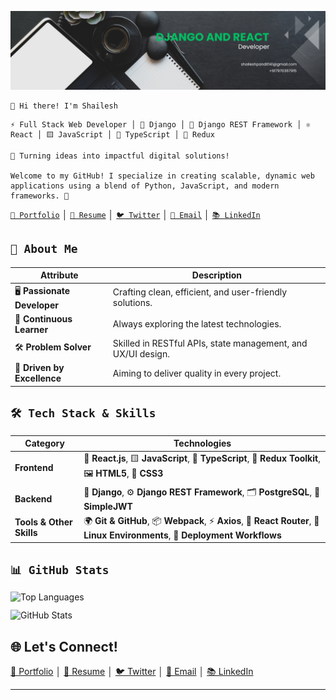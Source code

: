 ![Banner Image](banner-image.png)

```
👋 Hi there! I'm Shailesh
```
```
⚡ Full Stack Web Developer │ 🐍 Django │ 🐍 Django REST Framework │ ⚛️ React │ 🟨 JavaScript │ 💙 TypeScript │ 🔄 Redux
```

```
🌟 Turning ideas into impactful digital solutions!

Welcome to my GitHub! I specialize in creating scalable, dynamic web applications using a blend of Python, JavaScript, and modern frameworks. 🚀
```

[`💼 Portfolio`](.) │ [`📄 Resume`](Shailesh-Pandit-Resume-2025.pdf) │ [`🐦 Twitter`](https://twitter.com/shaileshonx) │ [`💌 Email`](mailto:shaileshpandit141@gmail.com) │ [`📚 LinkedIn`](https://linkedin.com/in/shaileshpandit141)

## `🌟 About Me`

| **Attribute**              | **Description**                                              |
| -------------------------- | ------------------------------------------------------------ |
| 🖥️ **Passionate Developer** | Crafting clean, efficient, and user-friendly solutions.      |
| 🚀 **Continuous Learner**   | Always exploring the latest technologies.                    |
| 🛠️ **Problem Solver**       | Skilled in RESTful APIs, state management, and UX/UI design. |
| 🌈 **Driven by Excellence** | Aiming to deliver quality in every project.                  |

## `🛠️ Tech Stack & Skills`

| **Category**             | **Technologies**                                                                                                         |
| ------------------------ | ------------------------------------------------------------------------------------------------------------------------ |
| **Frontend**             | 🎨 **React.js**, 🟨 **JavaScript**, 💙 **TypeScript**, 🔄 **Redux Toolkit**, 🖼️ **HTML5**, 🎨 **CSS3**                         |
| **Backend**              | 🐍 **Django**, ⚙️ **Django REST Framework**, 🗂️ **PostgreSQL**, 🔑 **SimpleJWT**                                             |
| **Tools & Other Skills** | 🌍 **Git & GitHub**, 📦 **Webpack**, ⚡ **Axios**, 🧭 **React Router**, 🐧 **Linux Environments**, 🚢 **Deployment Workflows** |

## `📊 GitHub Stats`
<div style="display: flex; flex-direction: column; row-gap: 12px;">
  <img style="width: 100%; height: 100%; flex: 1;" src="https://github-readme-stats.vercel.app/api/top-langs/?username=shaileshpandit141&layout=compact&theme=radical" alt="Top Languages" />
  <img style="width: 100%; height: 100%; flex: 1;" src="https://github-readme-stats.vercel.app/api?username=shaileshpandit141&show_icons=true&count_private=true&theme=radical" alt="GitHub Stats" />
</div>

## 🌐 **Let's Connect!**
[💼 Portfolio](.) │ [📄 Resume](Shailesh-Pandit-Resume-2025.pdf) │ [🐦 Twitter](https://twitter.com/shaileshonx) │ [💌 Email](mailto:shaileshpandit141@gmail.com) │ [📚 LinkedIn](https://linkedin.com/in/shaileshpandit141)

---
